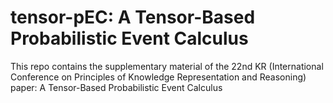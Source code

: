 # tensor-pEC: A Tensor-Based Probabilistic Event Calculus

This repo contains the supplementary material of the 22nd KR (International Conference on Principles of Knowledge Representation and Reasoning) paper: A Tensor-Based Probabilistic Event Calculus
